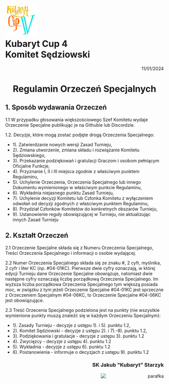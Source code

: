 # <img src="https://github.com/KubarytTournaments/KubarytCup/blob/English/Logo/logo-kc4.png" alt="logokc4" style="width: 20%; height: auto;"> <br>Kubaryt Cup 4 <br>Komitet Sędziowski

<p align="right">11/01/2024</p>

<h1 align="center">Regulamin Orzeczeń Specjalnych</h1>

## 1. Sposób wydawania Orzeczeń

1.1 W przypadku głosowania większościowego Szef Komitetu wydaje Orzeczenie Specjalne publikując je na Githubie lub Discordzie.

1.2. Decyzje, które mogą zostać podjęte drogą Orzeczenia Specjalnego:

- 1). Zatwierdzanie nowych wersji Zasad Turnieju,
- 2). Zmiana utworzenie, zmiana składu i rozwiążanie Komitetu Sędziowskiego,
- 3). Przekazanie podziękowań i gratulacji Graczom i osobom pełniącym Oficjalne Funkcje,
- 4). Przyznanie I, II i III miejsca zgodnie z właściwym punktem Regulaminu,
- 5). Uchylenie Orzeczenia, Orzeczenia Specjalnego lub innego Dokumentu wymienionego w właściwym punkcie Regulaminu,
- 6). Wykładnia niejasnego punktu Zasad Turnieju,
- 7). Uchylenie decyzji Komitetu lub Członka Komitetu z wyłączeniem odwołań od decyzji zgodnych z właściwym punktem Regulaminu,
- 8). Przydział Członków Komitetów do konkretnych obszarów Turnieju,
- 9). Ustanowienie reguły obowiązującej w Turnieju, nie aktualizując innych Zasad Turnieju

## 2. Kształt Orzeczeń

2.1 Orzeczenie Specjalne składa się z Numeru Orzeczenia Specjalnego, Treści Orzeczenia Specjalnego i informacji o osobie wydającej.

2.2 Numer Orzeczenia Specjalnego składa się ze znaku #, 2 cyfr, myślnika, 2 cyfr i liter KC (np. #04-01KC). Pierwsze dwie cyfry oznaczają, w której edycji Turnieju dane Orzeczenie Specjalne obowiązuje, natomiast dwie następne cyfry oznaczają liczbę porządkową Orzeczenia Specjalnego. Im wyższa liczba porządkowa Orzeczenia Specjalnego tym większą posiada moc, w związku z tym jeżeli Orzeczenie Specjalne #04-01KC jest sprzeczne z Orzeczeniem Specjalnym #04-06KC, to Orzeczenie Specjalne #04-06KC jest obowiązujące.

2.3 Treść Orzecenia Specjalnego podzielona jest na punkty (nie wszystkie wymienione punkty muszą znaleźć się w każdym Orzeczeniu Specjalnym):

- 1). Zasady Turnieju - decyzje z ustępu 1). i 5). punktu 1.2,
- 2). Komitet Sędziowski - decyzje z ustępu 2). i 7).-8). punktu 1.2,
- 3). Podziękowania i gratulacje - decyzje z ustępu 3). punktu 1.2
- 4). Zwycięzcy - decyzje z ustępu 4). punktu 1.2
- 5). Wykładnia - decyzje z ustępu 6). punktu 1.2
- 6). Postanowienia - informuje o decyzjach z ustępu 9). punktu 1.2

### <p align="right">SK Jakub "Kubaryt" Starzyk</p>
<div align="right"><img src="https://media.discordapp.net/attachments/1022538414328913930/1136284542727110656/image-removebg-preview_3.png" alt="parafka" style="height: auto; width:200px; float:right;"/></div>
